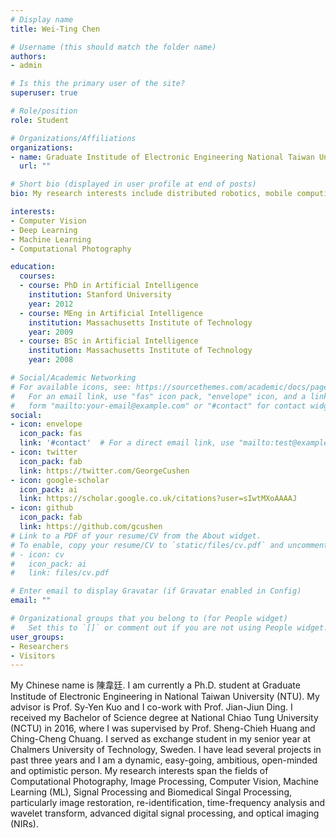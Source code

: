 ```yaml
---
# Display name
title: Wei-Ting Chen

# Username (this should match the folder name)
authors:
- admin

# Is this the primary user of the site?
superuser: true

# Role/position
role: Student

# Organizations/Affiliations
organizations:
- name: Graduate Institude of Electronic Engineering National Taiwan University
  url: ""

# Short bio (displayed in user profile at end of posts)
bio: My research interests include distributed robotics, mobile computing and programmable matter.

interests:
- Computer Vision
- Deep Learning
- Machine Learning
- Computational Photography

education:
  courses:
  - course: PhD in Artificial Intelligence
    institution: Stanford University
    year: 2012
  - course: MEng in Artificial Intelligence
    institution: Massachusetts Institute of Technology
    year: 2009
  - course: BSc in Artificial Intelligence
    institution: Massachusetts Institute of Technology
    year: 2008

# Social/Academic Networking
# For available icons, see: https://sourcethemes.com/academic/docs/page-builder/#icons
#   For an email link, use "fas" icon pack, "envelope" icon, and a link in the
#   form "mailto:your-email@example.com" or "#contact" for contact widget.
social:
- icon: envelope
  icon_pack: fas
  link: '#contact'  # For a direct email link, use "mailto:test@example.org".
- icon: twitter
  icon_pack: fab
  link: https://twitter.com/GeorgeCushen
- icon: google-scholar
  icon_pack: ai
  link: https://scholar.google.co.uk/citations?user=sIwtMXoAAAAJ
- icon: github
  icon_pack: fab
  link: https://github.com/gcushen
# Link to a PDF of your resume/CV from the About widget.
# To enable, copy your resume/CV to `static/files/cv.pdf` and uncomment the lines below.
# - icon: cv
#   icon_pack: ai
#   link: files/cv.pdf

# Enter email to display Gravatar (if Gravatar enabled in Config)
email: ""

# Organizational groups that you belong to (for People widget)
#   Set this to `[]` or comment out if you are not using People widget.
user_groups:
- Researchers
- Visitors
---
```


My Chinese name is 陳韋廷. I am currently a Ph.D. student at Graduate Institude of Electronic Engineering in National Taiwan University (NTU). My advisor is Prof. Sy-Yen Kuo and I co-work with Prof. Jian-Jiun Ding. I received my Bachelor of Science degree at National Chiao Tung University (NCTU) in 2016, where I was supervised by Prof. Sheng-Chieh Huang and Ching-Cheng Chuang. I served as exchange student in my senior year at Chalmers University of Technology, Sweden. I have lead several projects in past three years and I am a dynamic, easy-going, ambitious, open-minded  and optimistic person.
My research interests span the fields of Computational Photography, Image Processing, Computer Vision, Machine Learning (ML), Signal Processing and Biomedical Singal Processing, particularly image restoration, re-identification, time-frequency analysis and wavelet transform, advanced digital signal processing, and optical imaging (NIRs).
